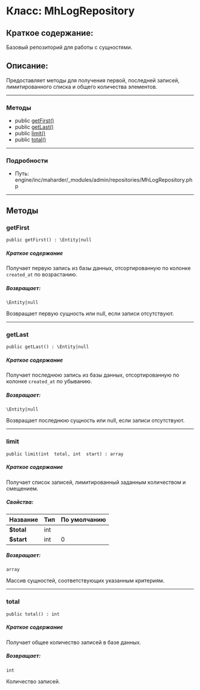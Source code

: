 # Класс: MhLogRepository

## Краткое содержание:

Базовый репозиторий для работы с сущностями.

## Описание:

Предоставляет методы для получения первой, последней записей, лимитированного списка и общего количества элементов.


---

### Методы

* public [getFirst()](#method_getFirst)
* public [getLast()](#method_getLast)
* public [limit()](#method_limit)
* public [total()](#method_total)

---

### Подробности

* Путь: engine/inc/maharder/_modules/admin/repositories/MhLogRepository.php

---

## Методы

<a id="method_getFirst"></a>

### getFirst

```
public getFirst() : \Entity|null
```

##### Краткое содержание

Получает первую запись из базы данных, отсортированную по колонке `created_at` по возрастанию.

##### Возвращает:

```
\Entity|null
```

Возвращает первую сущность или null, если записи отсутствуют.

---

<a id="method_getLast"></a>

### getLast

```
public getLast() : \Entity|null
```

##### Краткое содержание

Получает последнюю запись из базы данных, отсортированную по колонке `created_at` по убыванию.

##### Возвращает:

```
\Entity|null
```

Возвращает последнюю сущность или null, если записи отсутствуют.

---

<a id="method_limit"></a>

### limit

```
public limit(int  total, int  start) : array
```

##### Краткое содержание

Получает список записей, лимитированный заданным количеством и смещением.

##### Свойства:

| Название   | Тип | По умолчанию |
|------------|-----|--------------|
| **$total** | int |              |
| **$start** | int | 0            |

##### Возвращает:

```
array
```

Массив сущностей, соответствующих указанным критериям.

---

<a id="method_total"></a>

### total

```
public total() : int
```

##### Краткое содержание

Получает общее количество записей в базе данных.

##### Возвращает:

```
int
```

Количество записей.
